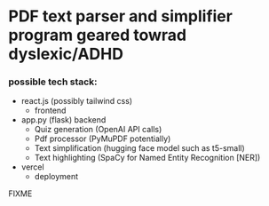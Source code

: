# PDF text parser and simplifier program geared towrad dyslexic/ADHD

### possible tech stack: 
- react.js (possibly tailwind css)
    - frontend
- app.py (flask) backend
    - Quiz generation (OpenAI API calls)
    - Pdf processor (PyMuPDF potentially)
    - Text simplification (hugging face model such as t5-small)
    - Text highlighting (SpaCy for Named Entity Recognition [NER])
- vercel
    - deployment


FIXME
